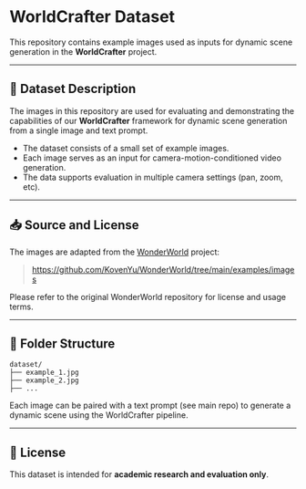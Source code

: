 # WorldCrafter Dataset

This repository contains example images used as inputs for dynamic scene generation in the **WorldCrafter** project.

---

## 📁 Dataset Description

The images in this repository are used for evaluating and demonstrating the capabilities of our **WorldCrafter** framework for dynamic scene generation from a single image and text prompt.

- The dataset consists of a small set of example images.
- Each image serves as an input for camera-motion-conditioned video generation.
- The data supports evaluation in multiple camera settings (pan, zoom, etc).

---

## 📥 Source and License

The images are adapted from the [WonderWorld](https://github.com/KovenYu/WonderWorld) project:

> https://github.com/KovenYu/WonderWorld/tree/main/examples/images

Please refer to the original WonderWorld repository for license and usage terms.

---

## 📁 Folder Structure

```
dataset/
├── example_1.jpg
├── example_2.jpg
├── ...
```

Each image can be paired with a text prompt (see main repo) to generate a dynamic scene using the WorldCrafter pipeline.

---

## 📄 License

This dataset is intended for **academic research and evaluation only**. 

